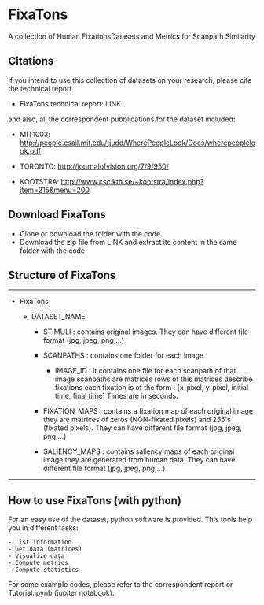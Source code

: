 # FixaTons
A collection of Human FixationsDatasets and Metrics for Scanpath Similarity

## Citations
If you intend to use this collection of datasets on your research, please cite the technical report

- FixaTons technical report: LINK

and also, all the correspondent pubblications for the dataset included:


- MIT1003: http://people.csail.mit.edu/tjudd/WherePeopleLook/Docs/wherepeoplelook.pdf

- TORONTO: http://journalofvision.org/7/9/950/

- KOOTSTRA: http://www.csc.kth.se/~kootstra/index.php?item=215&menu=200


    
## Download FixaTons

- Clone or download the folder with the code
- Download the zip file from LINK and extract its content in the same folder with the code

## Structure of FixaTons

________________________________________________________________________________

- FixaTons

    - DATASET_NAME

        - STIMULI : contains original images.
                  They can have different file format (jpg, jpeg, png,...)

        - SCANPATHS : contains one folder for each image

            - IMAGE_ID :
                  it contains one file for each scanpath of that image
                  scanpaths are matrices
                  rows of this matrices describe fixations
                  each fixation is of the form :
                  [x-pixel, y-pixel, initial time, final time]
                  Times are in seconds.

        - FIXATION_MAPS : contains a fixation map of each original image
            they are matrices of zeros (NON-fixated pixels) and 255's (fixated
            pixels). They can have different file format (jpg, jpeg, png,...)

        - SALIENCY_MAPS : contains saliency maps of each original image
            they are generated from human data. They can have different file
            format (jpg, jpeg, png,...)
            
________________________________________________________________________________

## How to use FixaTons (with python)


For an easy use of the dataset, python software is provided. This tools help you in different tasks:

    - List information
    - Get data (matrices)
    - Visualize data
    - Compute metrics
    - Compute statistics

For some example codes, please refer to the correspondent report or Tutorial.ipynb (jupiter notebook).


